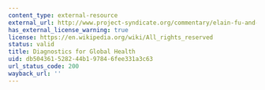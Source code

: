 ```yaml
---
content_type: external-resource
external_url: http://www.project-syndicate.org/commentary/elain-fu-and-barry-lutzon-improving-point-of-care-diagnostics-in-the-developing-world
has_external_license_warning: true
license: https://en.wikipedia.org/wiki/All_rights_reserved
status: valid
title: Diagnostics for Global Health
uid: db504361-5282-44b1-9784-6fee331a3c63
url_status_code: 200
wayback_url: ''
---
```

